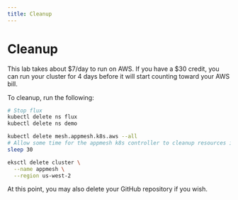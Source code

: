 ```yaml
---
title: Cleanup
---
```


# Cleanup

This lab takes about $7/day to run on AWS.
If you have a $30 credit, you can run your cluster for 4 days before it will start counting toward your AWS bill.

To cleanup, run the following:
```sh
# Stop flux
kubectl delete ns flux
kubectl delete ns demo

kubectl delete mesh.appmesh.k8s.aws --all
# Allow some time for the appmesh k8s controller to cleanup resources in AWS
sleep 30

eksctl delete cluster \
  --name appmesh \
  --region us-west-2
```

At this point, you may also delete your GitHub repository if you wish.
